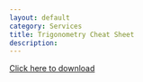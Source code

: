 ```yaml
---
layout: default
category: Services
title: Trigonometry Cheat Sheet
description: 
---
```

<a href="/cheatsheets/Trig_Cheat_Sheet.pdf" download>Click here to download</a>
